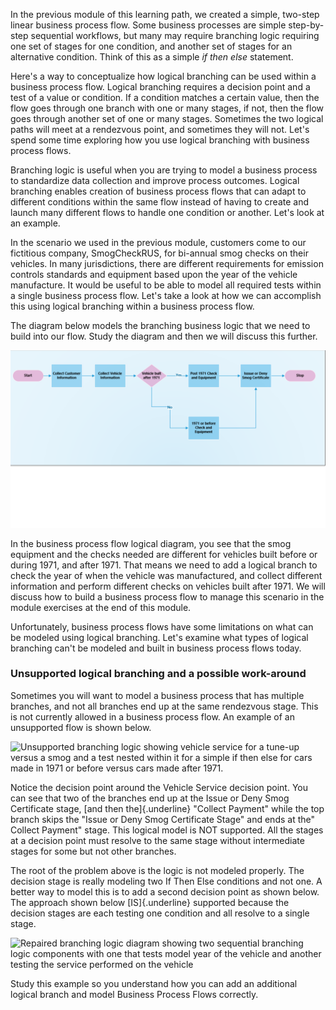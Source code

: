 In the previous module of this learning path, we created a simple, 
two-step linear business process flow. Some business processes are 
simple step-by-step sequential workflows, but many may require branching 
logic requiring one set of stages for one condition, and another set of 
stages for an alternative condition. Think of this as a simple 
*if then else* statement.

Here's a way to conceptualize how logical branching can be used within 
a business process flow. Logical branching requires a decision point 
and a test of a value or condition. If a condition matches a certain value, 
then the flow goes through one branch with one or many stages, if not, 
then the flow goes through another set of one or many stages. Sometimes the two
logical paths will meet at a rendezvous point, and sometimes they will
not. Let's spend some time exploring how you use logical branching with
business process flows.

Branching logic is useful when you are trying to model a business process 
to standardize data collection and improve process outcomes. Logical branching 
enables creation of business process flows that can adapt to different conditions 
within the same flow instead of having to create and launch many
different flows to handle one condition or another. Let's look at an example.

In the scenario we used in the previous module, customers come to our fictitious
company, SmogCheckRUS, for bi-annual smog checks on their vehicles. In
many jurisdictions, there are different requirements for emission
controls standards and equipment based upon the year of the vehicle
manufacture. It would be useful to be able to model all required
tests within a single business process flow. Let's take a look at how we
can accomplish this using logical branching within a business process
flow.

The diagram below models the branching business logic that we need to
build into our flow. Study the diagram and then we will discuss this further.

![Process flow diagram showing simple if then](../media/1-process-flow-1.png)

In the business process flow logical diagram, you see that the smog
equipment and the checks needed are different for vehicles built before
or during 1971, and after 1971. That means we need to add a logical
branch to check the year of when the vehicle was manufactured, and collect
different information and perform different checks on vehicles built
after 1971. We will discuss how to build a business process flow to
manage this scenario in the module exercises at the end of this module.

Unfortunately, business process flows have some limitations on what can
be modeled using logical branching. Let's examine what types of
logical branching can't be modeled and built in business process flows
today.

### Unsupported logical branching and a possible work-around

Sometimes you will want to model a business process that has multiple
branches, and not all branches end up at the same rendezvous stage. This
is not currently allowed in a business process flow. An example of an
unsupported flow is shown below.

![Unsupported branching logic showing vehicle service for a tune-up
versus a smog and a test nested within it for a simple if then else for
cars made in 1971 or before versus cars made after
1971.](../media/2-process-flow-2-bad-branching.png)

Notice the decision point around the Vehicle Service decision point.
You can see that two of the branches end up at the Issue or Deny Smog
Certificate stage, [and then the]{.underline} "Collect Payment" while
the top branch skips the "Issue or Deny Smog Certificate Stage" and ends
at the" Collect Payment" stage. This logical model is NOT supported. All
the stages at a decision point must resolve to the same stage without
intermediate stages for some but not other branches.

The root of the problem above is the logic is not modeled properly. The
decision stage is really modeling two If Then Else conditions and not
one. A better way to model this is to add a second decision point as
shown below. The approach shown below [IS]{.underline} supported because
the decision stages are each testing one condition and all resolve to a
single stage.

![Repaired branching logic diagram showing two sequential branching
logic components with one that tests model year of the vehicle and
another testing the service performed on the
vehicle](../media/3-process-flow-3-repaired-branching.png)

Study this example so you understand how you can add an additional
logical branch and model Business Process Flows correctly.
